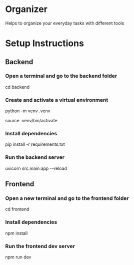 # Organizer

Helps to organize your everyday tasks with different tools


# Setup Instructions
## Backend
### Open a terminal and go to the backend folder
cd backend

### Create and activate a virtual environment
python -m venv .venv

source .venv/bin/activate

### Install dependencies
pip install -r requirements.txt

### Run the backend server
uvicorn src.main:app --reload

## Frontend
### Open a new terminal and go to the frontend folder
cd frontend

### Install dependencies
npm install

### Run the frontend dev server
npm run dev
